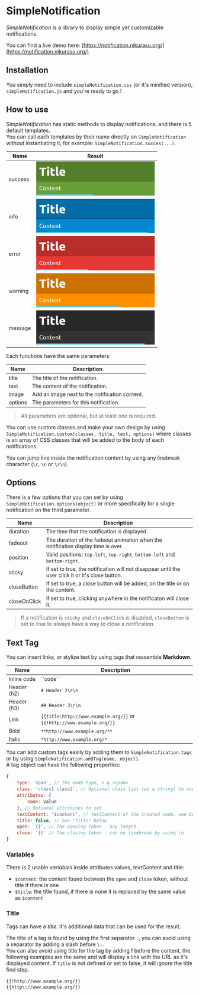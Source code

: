 # SimpleNotification

*SimpleNotification* is a library to display simple yet customizable notifications.

You can find a live demo here: [https://notification.nikurasu.org/](https://notification.nikurasu.org/)

## Installation

You simply need to include ``simpleNotification.css`` (or it's minified version), ``simpleNotification.js`` and you're ready to go !

## How to use

*SimpleNotification* has static methods to display notifications, and there is 5 default templates.  
You can call each templates by their name directly on ``SimpleNotification`` without instantiating it, for example: ``SimpleNotification.succes(...)``.

| Name | Result |
|---|---|
| success | ![Success notification](screenshots/success.png) |
| info | ![Information notification](screenshots/info.png) |
| error | ![Error notification](screenshots/error.png) |
| warning | ![Warning notification](screenshots/warning.png) |
| message | ![Message notification](screenshots/message.png) |

Each functions have the same parameters:

| Name | Description |
|---|---|
| title | The title of the notification. |
| text | The content of the notification. |
| image | Add an image next to the notification content. |
| options | The parameters for this notification. |

> All parameters are optional, but at least one is required.

You can use custom classes and make your own design by using ``SimpleNotification.custom(classes, title, text, options)`` where classes is an array of CSS classes that will be added to the body of each notifications.

You can jump line inside the notification content by using any linebreak character (``\r``, ``\n`` or ``\r\n``).

## Options

There is a few options that you can set by using ``SimpleNotification.options(object)`` or more specifically for a single notification on the third parameter.

| Name | Description |
|---|---|
| duration | The time that the notification is displayed. |
| fadeout | The duration of the fadeout animation when the notification display time is over. |
| position | Valid positions: ``top-left``, ``top-right``, ``bottom-left`` and ``bottom-right``. |
| sticky | If set to true, the notification will not disappear until the user click it or it's close button. |
| closeButton | If set to true, a close button will be added, on the title or on the content. |
| closeOnClick | If set to true, clicking anywhere in the notificaton will close it. |

> If a notification is ``sticky`` and ``closeOnClick`` is disabled, ``closeButton`` is set to true to always have a way to close a notification.

## Text Tag

You can insert links, or stylize text by using tags that ressemble **Markdown**.

| Name | Description |
|---|---|
| Inline code | \`\`code\`\` |
| Header (h2) | ``# Header 2\r\n`` |
| Header (h3) | ``## Header 3\r\n`` |
| Link | ``{{title:http://www.example.org/}}`` or ``{{!http://www.example.org/}}``|
| Bold | ``**http://www.example.org/**`` |
| Italic | ``*http://www.example.org/*`` |

You can add custom tags easily by adding them to ``SimpleNotification.tags`` or by using ``SimpleNotification.addTag(name, object)``.  
A tag object can have the following properties:

```javascript
{
    type: 'span', // The node type, e.g <span>
    class: 'class1 class2', // Optional class list (as a string) to use
    attributes: {
        name: value
    }, // Optional attributes to set
    textContent: "$content", // textContent of the created node, see below for variables
    title: false, // See "Title" below
    open: '{{', // The opening token - any length
    close: '}}' // The closing token - can be linebreak by using \n
}
```

### Variables

There is 2 usable *variables* inside attributes values, textContent and title:

* ``$content``: the content found between the ``open`` and ``close`` token, without title if there is one
* ``$title``: the title found, if there is none it is replaced by the same value as ``$content``

### Title

Tags can have a *title*. It's additional data that can be used for the result.

The title of a tag is found by using the first separator ``:``, you can avoid using a separator by adding a slash before ``\:``.  
You can also avoid using title for the tag by adding **!** before the content, the following examples are the same and will display a link with the URL as it's displayed content.
If ``title`` is not defined or set to false, it will ignore the title find step.  

```
{{!http://www.example.org/}}
{{http\://www.example.org/}}
```
